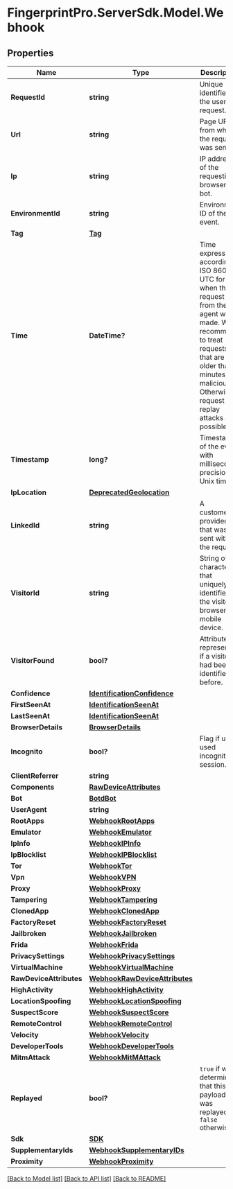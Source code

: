 # FingerprintPro.ServerSdk.Model.Webhook
## Properties

Name | Type | Description | Notes
------------ | ------------- | ------------- | -------------
**RequestId** | **string** | Unique identifier of the user's request. | 
**Url** | **string** | Page URL from which the request was sent. | 
**Ip** | **string** | IP address of the requesting browser or bot. | 
**EnvironmentId** | **string** | Environment ID of the event. | [optional] 
**Tag** | [**Tag**](Tag.md) |  | [optional] 
**Time** | **DateTime?** | Time expressed according to ISO 8601 in UTC format, when the request from the JS agent was made. We recommend to treat requests that are older than 2 minutes as malicious. Otherwise, request replay attacks are possible. | 
**Timestamp** | **long?** | Timestamp of the event with millisecond precision in Unix time. | 
**IpLocation** | [**DeprecatedGeolocation**](DeprecatedGeolocation.md) |  | [optional] 
**LinkedId** | **string** | A customer-provided id that was sent with the request. | [optional] 
**VisitorId** | **string** | String of 20 characters that uniquely identifies the visitor's browser or mobile device. | [optional] 
**VisitorFound** | **bool?** | Attribute represents if a visitor had been identified before. | [optional] 
**Confidence** | [**IdentificationConfidence**](IdentificationConfidence.md) |  | [optional] 
**FirstSeenAt** | [**IdentificationSeenAt**](IdentificationSeenAt.md) |  | [optional] 
**LastSeenAt** | [**IdentificationSeenAt**](IdentificationSeenAt.md) |  | [optional] 
**BrowserDetails** | [**BrowserDetails**](BrowserDetails.md) |  | [optional] 
**Incognito** | **bool?** | Flag if user used incognito session. | [optional] 
**ClientReferrer** | **string** |  | [optional] 
**Components** | [**RawDeviceAttributes**](RawDeviceAttributes.md) |  | [optional] 
**Bot** | [**BotdBot**](BotdBot.md) |  | [optional] 
**UserAgent** | **string** |  | [optional] 
**RootApps** | [**WebhookRootApps**](WebhookRootApps.md) |  | [optional] 
**Emulator** | [**WebhookEmulator**](WebhookEmulator.md) |  | [optional] 
**IpInfo** | [**WebhookIPInfo**](WebhookIPInfo.md) |  | [optional] 
**IpBlocklist** | [**WebhookIPBlocklist**](WebhookIPBlocklist.md) |  | [optional] 
**Tor** | [**WebhookTor**](WebhookTor.md) |  | [optional] 
**Vpn** | [**WebhookVPN**](WebhookVPN.md) |  | [optional] 
**Proxy** | [**WebhookProxy**](WebhookProxy.md) |  | [optional] 
**Tampering** | [**WebhookTampering**](WebhookTampering.md) |  | [optional] 
**ClonedApp** | [**WebhookClonedApp**](WebhookClonedApp.md) |  | [optional] 
**FactoryReset** | [**WebhookFactoryReset**](WebhookFactoryReset.md) |  | [optional] 
**Jailbroken** | [**WebhookJailbroken**](WebhookJailbroken.md) |  | [optional] 
**Frida** | [**WebhookFrida**](WebhookFrida.md) |  | [optional] 
**PrivacySettings** | [**WebhookPrivacySettings**](WebhookPrivacySettings.md) |  | [optional] 
**VirtualMachine** | [**WebhookVirtualMachine**](WebhookVirtualMachine.md) |  | [optional] 
**RawDeviceAttributes** | [**WebhookRawDeviceAttributes**](WebhookRawDeviceAttributes.md) |  | [optional] 
**HighActivity** | [**WebhookHighActivity**](WebhookHighActivity.md) |  | [optional] 
**LocationSpoofing** | [**WebhookLocationSpoofing**](WebhookLocationSpoofing.md) |  | [optional] 
**SuspectScore** | [**WebhookSuspectScore**](WebhookSuspectScore.md) |  | [optional] 
**RemoteControl** | [**WebhookRemoteControl**](WebhookRemoteControl.md) |  | [optional] 
**Velocity** | [**WebhookVelocity**](WebhookVelocity.md) |  | [optional] 
**DeveloperTools** | [**WebhookDeveloperTools**](WebhookDeveloperTools.md) |  | [optional] 
**MitmAttack** | [**WebhookMitMAttack**](WebhookMitMAttack.md) |  | [optional] 
**Replayed** | **bool?** | `true` if we determined that this payload was replayed, `false` otherwise.  | [optional] 
**Sdk** | [**SDK**](SDK.md) |  | 
**SupplementaryIds** | [**WebhookSupplementaryIDs**](WebhookSupplementaryIDs.md) |  | [optional] 
**Proximity** | [**WebhookProximity**](WebhookProximity.md) |  | [optional] 

[[Back to Model list]](../README.md#documentation-for-models) [[Back to API list]](../README.md#documentation-for-api-endpoints) [[Back to README]](../README.md)

